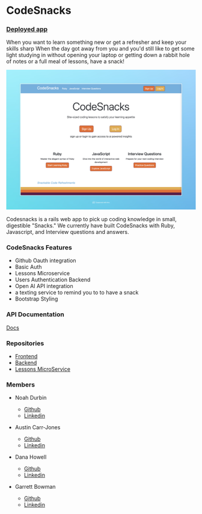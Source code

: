# CodeSnacks
### [Deployed app](https://consultancy-fe-7544dba9595c.herokuapp.com/)

When you want to learn something new or get a refresher and keep your skills sharp
When the day got away from you and you'd still like to get some light studying in without opening your laptop or getting down a rabbit hole of notes or a full meal of lessons, have a snack!

![Home Page](https://github.com/CodingOnTheJohn/.github/blob/main/profile/ConsultancyFe%20%C2%B7%209.33pm%20%C2%B7%2008-01.jpeg)

Codesnacks is a rails web app to pick up coding knowledge in small, digestible "Snacks." We currently have built CodeSnacks with Ruby, Javascript, and Interview questions and answers.

### CodeSnacks Features 
- Github Oauth integration
- Basic Auth
- Lessons Microservice
- Users Authentication Backend
- Open AI API integration
- a texting service to remind you to to have a snack
- Bootstrap Styling

### API Documentation
[Docs](https://bump.sh/codesnacks/hub/codesnacks)

### Repositories

- [Frontend](https://github.com/CodingOnTheJohn/consultancyFE)
- [Backend](https://github.com/CodingOnTheJohn/codingonthejohnBE)
- [Lessons MicroService](https://github.com/CodingOnTheJohn/codinglessonsapi)

### Members
- Noah Durbin
  - [Github](https://github.com/noahdurbin)
  - [Linkedin](https://www.linkedin.com/in/noahdurbin/)

- Austin Carr-Jones
  - [Github](https://github.com/austincarrjones)
  - [Linkedin](https://www.linkedin.com/in/austin-carr-jones/)

- Dana Howell
  - [Github](https://github.com/DHowell1150)
  - [Linkedin](https://www.linkedin.com/in/dana-l-howell/)

- Garrett Bowman
  - [Github](https://github.com/GBowman1)
  - [Linkedin](https://www.linkedin.com/in/gbowman3/)
